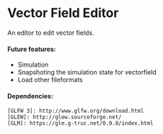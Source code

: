 # Vector Field Editor #
An editor to edit vector fields. 

#### Future features: ####
- Simulation
- Snapshoting the simulation state for vectorfield
- Load other fileformats

#### Dependencies: ####
    [GLFW 3]: http://www.glfw.org/download.html
    [GLEW]: http://glew.sourceforge.net/
    [GLM]: https://glm.g-truc.net/0.9.8/index.html
